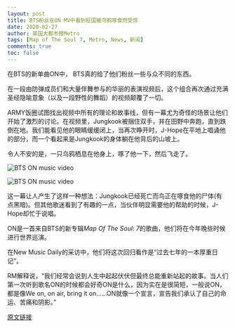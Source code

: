 ```yaml
---
layout: post
title: BTS粉丝在ON MV中看到柾国被乌鸦啄食而受惊
date: 2020-02-27
author: 英国大都市报Metro
tags: [Map of The Soul 7, Metro, News, 新闻]
comments: true
toc: false
---
```


在BTS的新单曲ON中， BTS真的给了他们粉丝一些与众不同的东西。

在一段由防弹成员们和大量伴舞参与的华丽的表演视频后，这个组合再次通过充满圣经隐喻意象（以及一段野性的舞蹈）的视频颠覆了一切。

ARMY饭圈试图找出视频中所有的理论和故事线，但有一幕尤为奇怪的场景让他们开始了激烈的讨论。在视频里，Jungkook被捆住双手，并在田野中奔跑，直到跌倒在地。我们能看见他的眼睛缓缓闭上，当再次睁开时，J-Hope在平地上唱诵他的部分，而一个看起来是Jungkook的身体躺在他背后的山坡上。

令人不安的是，一只乌鸦栖息在他身上，啄了他一下，然后飞走了。

![BTS ON music video](https://tva1.sinaimg.cn/large/00831rSTgy1gccqu50y57j30f0068wex.jpg)

![BTS ON music video](https://tva1.sinaimg.cn/large/00831rSTgy1gccqu7beqkj30f0066aai.jpg)

这一幕让人产生了这样一种想法：Jungkook已经死亡而鸟正在啄食他的尸体(有点黑暗)。但其他歌迷看到了有趣的一点，当伙伴明显需要他的帮助的时候，J-Hope却忙于说唱。

ON是一首来自BTS的新专辑*Map Of The Soul: 7*的歌曲，他们将在今年晚些时候进行世界巡演。

在New Music Daily的采访中，他们将这次回归看作是“过去七年的一本厚重日记”。

RM解释说，“我们经常会说到人生中起起伏伏但最终总能重新站起的故事。当人们第一次听到歌名ON的时候都会好奇ON是什么，因为实在是很简短，一般说ON，都是像We on, on air, bring it on……ON就像一个宣言，宣告我们承认了自己的命运、苦痛和阴影。”

[原文链接](https://metro.co.uk/2020/02/27/bts-fans-freak-jungkook-gets-eaten-crow-mysterious-music-video-12315701/) 




































